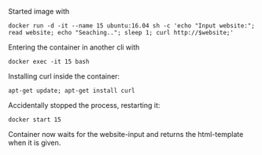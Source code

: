 Started image with
```
docker run -d -it --name 15 ubuntu:16.04 sh -c 'echo "Input website:"; read website; echo "Seaching.."; sleep 1; curl http://$website;'
```

Entering the container in another cli with
```
docker exec -it 15 bash
```

Installing curl inside the container:
```
apt-get update; apt-get install curl
```

Accidentally stopped the process, restarting it:
```
docker start 15
```

Container now waits for the website-input and returns the html-template when it is given.

